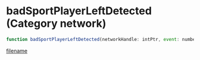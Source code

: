 # badSportPlayerLeftDetected (Category network)

```js
function badSportPlayerLeftDetected(networkHandle: intPtr, event: number, amountReceived: number): Array
```

[filename](badSportPlayerLeftDetected_m.md ':include')